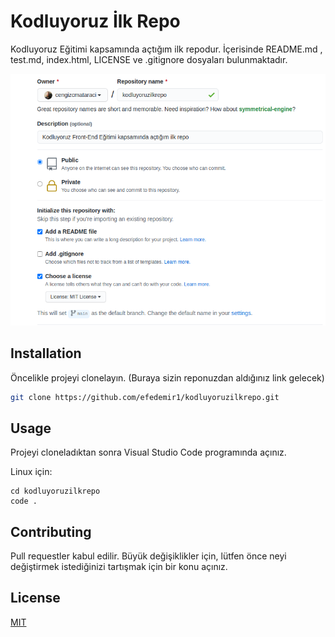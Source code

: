 # Kodluyoruz İlk Repo
Kodluyoruz Eğitimi kapsamında açtığım ilk repodur. İçerisinde README.md , test.md, index.html, LICENSE ve .gitignore dosyaları bulunmaktadır.

![github](https://github.com/Kodluyoruz/taskforce/blob/main/git/odev1/figures/github.png)

## Installation
Öncelikle projeyi clonelayın. (Buraya sizin reponuzdan aldığınız link gelecek)
```bash
git clone https://github.com/efedemir1/kodluyoruzilkrepo.git
````

## Usage

Projeyi cloneladıktan sonra Visual Studio Code programında açınız.

Linux için:

```linux
cd kodluyoruzilkrepo
code .
```

## Contributing
Pull requestler kabul edilir. Büyük değişiklikler için, lütfen önce neyi değiştirmek istediğinizi tartışmak için bir konu açınız.

## License
[MIT](https://choosealicense.com/licenses/mit/)





